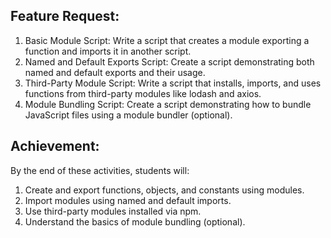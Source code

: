 ## Feature Request:
  1. Basic Module Script: Write a script that creates a module exporting a function and imports it in another script.
  2. Named and Default Exports Script: Create a script demonstrating both named and default exports and their usage.
  3. Third-Party Module Script: Write a script that installs, imports, and uses functions from third-party modules like lodash and axios.
  4. Module Bundling Script: Create a script demonstrating how to bundle JavaScript files using a module bundler (optional).

## Achievement:
By the end of these activities, students will:
  1. Create and export functions, objects, and constants using modules.
  2. Import modules using named and default imports.
  3. Use third-party modules installed via npm.
  4. Understand the basics of module bundling (optional).
